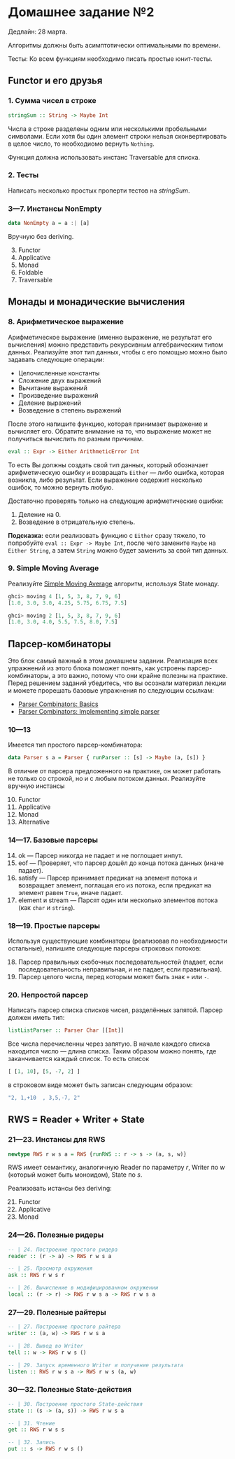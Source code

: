 # Домашнее задание №2

Дедлайн: 28 марта.

Алгоритмы должны быть асимптотически оптимальными по времени.

Тесты: Ко всем функциям необходимо писать простые юнит-тесты.

## Functor и его друзья

### 1. Сумма чисел в строке

```hs
stringSum :: String -> Maybe Int
```

Числа в строке разделены одним или несколькими пробельными символами. Если хотя бы один элемент строки нельзя сконвертировать в целое число, то необходиомо вернуть `Nothing`.

Функция должна использовать инстанс Traversable для списка.

### 2. Тесты

Написать несколько простых проперти тестов на _stringSum_.

### 3—7. Инстансы NonEmpty

```hs
data NonEmpty a = a :| [a]
```

Вручную без deriving.

3. Functor
4. Applicative
5. Monad
6. Foldable
7. Traversable

## Монады и монадические вычисления

### 8. Арифметическое выражение

Арифметическое выражение (именно выражение, не результат его вычисления) можно представить рекурсивным алгебраическим типом данных. Реализуйте этот тип данных, чтобы с его помощью можно было задавать следующие операции:

* Целочисленные константы
* Сложение двух выражений
* Вычитание выражений
* Произведение выражений
* Деление выражений
* Возведение в степень выражений

После этого напишите функцию, которая принимает выражение и вычисляет его. Обратите внимание на то, что выражение может не получиться вычислить по разным причинам.

```hs
eval :: Expr -> Either ArithmeticError Int
```

То есть Вы должны создать свой тип данных, который обозначает арифметическую ошибку и возвращать `Either` — либо ошибка, которая возникла, либо результат. Если выражение содержит несколько ошибок, то можно вернуть любую.

Достаточно проверять только на следующие арифметические ошибки:

1. Деление на 0.
2. Возведение в отрицательную степень.

**Подсказка:** если реализовать функцию с `Either` сразу тяжело, то попробуйте `eval :: Expr -> Maybe Int`, после чего замените `Maybe` на `Either String`, а затем `String` можно будет заменить за свой тип данных.

### 9. Simple Moving Average

Реализуйте [Simple Moving Average](https://en.wikipedia.org/wiki/Moving_average) алгоритм, используя State монаду.

```hs
ghci> moving 4 [1, 5, 3, 8, 7, 9, 6]
[1.0, 3.0, 3.0, 4.25, 5.75, 6.75, 7.5]

ghci> moving 2 [1, 5, 3, 8, 7, 9, 6]
[1.0, 3.0, 4.0, 5.5, 7.5, 8.0, 7.5]
```

## Парсер-комбинаторы

Это блок самый важный в этом домашнем задании. Реализация всех упражнений из этого блока поможет понять, как устроены парсер-комбинаторы, а это важно, потому что они крайне полезны на практике. Перед решением заданий убедитесь, что вы осознали материал лекции и можете прорешать базовые упражнения по следующим ссылкам:

* [Parser Combinators: Basics](http://www.seas.upenn.edu/~cis194/spring13/hw/10-applicative.pdf)
* [Parser Combinators: Implementing simple parser](http://www.seas.upenn.edu/~cis194/spring13/hw/11-applicative2.pdf)

### 10—13

Имеется тип простого парсер-комбинатора:

```hs
data Parser s a = Parser { runParser :: [s] -> Maybe (a, [s]) }
```

В отличие от парсера предложенного на практике, он может работать не только со строкой, но и с любым потоком данных. Реализуйте вручную инстансы

10. Functor
11. Applicative
12. Monad
13. Alternative

### 14—17. Базовые парсеры

14. ok — Парсер никогда не падает и не поглощает инпут.
15. eof — Проверяет, что парсер дошёл до конца потока данных (иначе падает).
16. satisfy — Парсер принимает предикат на элемент потока и возвращает элемент, поглащая его из потока, если предикат на элемент равен `True`, иначе падает.
17. element и stream — Парсят один или несколько элементов потока (как `char` и `string`).

### 18—19. Простые парсеры

Используя существующие комбинаторы (реализовав по необходимости остальные), напишите следующие парсеры строковых потоков:

18. Парсер правильных скобочных последовательностей (падает, если последовательность неправильная, и не падает, если правильная).
19. Парсер целого числа, перед которым может быть знак `+` или `-`.

### 20. Непростой парсер

Написать парсер списка списков чисел, разделённых запятой. Парсер должен иметь тип:

```hs
listListParser :: Parser Char [[Int]]
```

Все числа перечисленны через запятую. В начале каждого списка находится число — длина списка. Таким образом можно понять, где заканчивается каждый список. То есть список

```hs
[ [1, 10], [5, -7, 2] ]
```

в строковом виде может быть записан следующим образом:

```hs
"2, 1,+10  , 3,5,-7, 2"
```

## RWS = Reader + Writer + State

### 21—23. Инстансы для RWS

```hs
newtype RWS r w s a = RWS {runRWS :: r -> s -> (a, s, w)}
```

RWS имеет семантику, аналогичную Reader по параметру _r_, Writer по _w_ (который может быть моноидом), State по _s_.

Реализовать истансы без deriving:

21. Functor
22. Applicative
23. Monad

### 24—26. Полезные ридеры

```hs
-- | 24. Построение простого ридера
reader :: (r -> a) -> RWS r w s a

-- | 25. Просмотр окружения
ask :: RWS r w s r

-- | 26. Вычисление в модифицированном окружении
local :: (r -> r) -> RWS r w s a -> RWS r w s a
```

### 27—29. Полезные райтеры

```hs
-- | 27. Построение простого райтера
writer :: (a, w) -> RWS r w s a

-- | 28. Вывод во Writer
tell :: w -> RWS r w s ()

-- | 29. Запуск временного Writer и получение результата
listen :: RWS r w s a -> RWS r w s (a, w)
```

### 30—32. Полезные State-действия

```hs
-- | 30. Построение простого State-действия
state :: (s -> (a, s)) -> RWS r w s a

-- | 31. Чтение
get :: RWS r w s s

-- | 32. Запись
put :: s -> RWS r w s ()
```

<!--
## Стрелки

Реализовать категорию стрелок, позволяющих хранить информацию о прошлом и неявно работающих со временем (с временной дельтой как с `Double`), и инстансы `Category`, `Arrow`. Определение стрелок вы найдёте в модуле `Control.Arrow` в `base`. Поизучайте первый слитый вариант задания.

### 10

```hs
data SignalFunction a b = _
```

### 11

```hs
instance Category SignalFunction
```

### 12

```hs
instance Arrow SignalFunction
```

### 13. Интегрирование

Реализовать стрелку, интегрирующую ломаную с узлами $(t_i, x_i)$.

```hs
integral :: SignalFunction Double Double
integral = _
```

### 14. Реализовать схему

Используя расширение -XArrows и arrow-нотацию

```
     +=========+
---- |   * 2   | ---
     +=========+    \   +=========+        +==========+
                     -- |    +    | ------ | integral | -----
     +=========+    /   +=========+ \      +==========+
---- |   * 3   | ---                 ------------------------
     +=========+
```

Эта схема принимает `(x, y)`, а возвращает `(I, 2x + 3y)`, где `I` - накопленная сумма под графиком ломанной.  Все вычисления должны проходить в стрелках (не должно быть let-присваиваний и  функций справа от -<)

```hs
someFunction :: SignalFunction (Double, Double) (Double, Double)
someFunction = _
```

2.4 Написать функцию, запускающую схему на списке входных данных и временных дельт.

```hs
runSignalFunction someFunction (0, 0) [ ((1, 2), 0.1)
                                      , ((3, 4), 0.2)
                                      , ((5, 6), 0.3) ] =
                                      [ (0.4, 8)
                                      , (3, 18)
                                      , (9.9, 28) ]
```

Аргументы - стрелка, значение в момент времени 0, список входных данных, сопровождаемых временной дельтой.
```hs
runSignalFunction :: SignalFunction a b -> a -> [(a, Double)] -> [b]
runSignalFunction sf atZero inputs = outputs
  where
  outputs = _
```
-->

<!--
#### №3* Задачи на Concurrency (дополнительная задача, дающая +2.5 балла поверх основной оценки)

Используя библиотеку STM, и модули Control.Concurrent, Control.Exception из base
решить задачу "Обедающих философов".

У нас есть 5 философов, предоставляемые отдельными потоками, и 5 вилок между ними, которые философы могут брать в руки и отпускать. Каждый философов может размышлять или обедать, его желания переключаются отправкой сигнала в поток. Если философ хочет есть и рядом с ним есть две свободные вилки, он берёт их в руки и ест. Необходимо добиться, чтобы философы не блокировали другу друга.

Пример блокировки:
1. Первый философ ест.
2. Второй философ проголодался, но рядом всего одна свободная вилка. Он берёт её в руки, но не может начать есть пока другая занята.
3. Третий философ проголодался, но второй сам не ест и ему не даёт.

Пример dead-lock'а:
1. Каждый философ берёт вилку, а потом ещё одну вилку. Из-за несогласованности
получилось, что каждый философ оказался с одной вилкой в руках и никто не может начать есть.

3.1.* Написать необходимые типы. Состояние храним с помощью монады STM.

```hs
data Fork = ForkAcquired | ForkReleased
data Forks -- = ?
```

Сигнал переключающий философа
```hs
data PhilosopherSignal = Hungry | Full
Instance Show PhilosopherSignal
instance Exception PhilosopherSignal
```

Любая специфичная для конкретного философа информация.
```hs
data PhilosopherState = ?
```

3.2.* Написать базовый функционал.

```hs
-- Отправляем сигналы
makeHungry :: ThreadId -> IO ()
makeHungry = _

makeFull :: ThreadId -> IO ()
makeFull = _
```

Поток, имитирующий философа. Первый аргумент - часть общего состояния. Философ должен обрабатывать исключения типа PhilosopherSignal и переключать своё поведение.
```hs
philosopher :: PhilosopherState -> IO ()
philosopher = _
```

Функция возвращающая ссылки на потоки.
```hs
makePhilosophers :: IO [ThreadId]
makePhilosophers = _
```
-->

<!--
#### №4 Задача на continuation passing style

Рассмотрим тип `MyCont r a`, параметризованный типами `r` и `a`. Данный тип - обертка над типов функции `(a -> r) -> r`. Что в функциональном программировании еще часто называется монадой `Cont`, предназначенной для так называемых функций с продолжением.

```hs
newtype MyCont r a
  = MyCont { runCont :: (a -> r) -> r }
```

Функция с продолжением - это функция, которая хранит текущее состояние программы для дальнейшей его передачи следующему шагу вычисления. В Haskell продолжение - это функция  `a -> r`,  преобразование текущего значения в значение типа `r`.

Рассмотрим примеры обычных функций:
```hs
square :: Int -> Int
square x = x*x

incr :: Int -> Int
incr x = x+1

func :: Int -> Int
func x = square (incr x)
```

А теперь в стиле продолжений:
```hs
squareCps :: Int -> (Int -> r) -> r
squareCps x f = f (x*x)

incrCps :: Int -> (Int -> r) -> r
incrCps x f = f (x+1)

funcCps :: Int -> (Int -> r) -> r
funcCps x f = incrCps x $ \inc ->
               squareCps inc $ \sq ->
               f sq
```
В первых двух функциях продолжение применяется к результату возведения в квадрат и к результату прибавления единицы соответственно. Третья функция - это реализованная через cps композиция cps-квадрата и cps-инкремента. По факту, этот пример показывает, как компоновать cps-функции. При реализации инстанса монады для `MyCont` вы увидите, что функцию, аналогичную `funcCps`, достаточно легко реализовать с использованием do-нотации. Нетрудно также заметить, что функции `squareCps`, `incrCps` и `funcCps` дают в частном случае функции `square`, `incr`, и `func`, если в качестве продолжений передать функцию `id`, которая возвращает аргумент, ничего с ним не делая.

Более подробное объяснение функций с продолжением смотрите в этом блог-посте:
http://www.haskellforall.com/2012/12/the-continuation-monad.html


4.1 Реализовать инстанс функтора для типа MyCont r
```hs
instance Functor (MyCont r) where
```

4.2 Реализовать инстанс аппликатива для типа MyCont r

```hs
instance Applicative (MyCont r) where
```

4.3 Реализовать инстанс монады для типа MyCont r

```hs
instance Monad (MyCont r) where
```

4.4.* Реализовать функцию `callCC`, имеющую следующую сигнатуру, проверить её на функции squareCC ниже (дополнительный пункт задания, +1 балл поверх основной оценки за работу):
```hs
callCC :: ((a -> MyCont r b) -> MyCont r a) -> MyCont r a
callCC = undefined
```
Функция `callCC` довольно часто используется для быстрого обрыва вычислений.
Например:
```
squareCC :: Int -> MyCont r String
squareCC n = callCC $ \exit -> do
  let fac = product [1..n]
  when (n > 10) $ exit “too much, mate”
  return $ show fac
```
Несколько тест-кейсов для проверки функции `callCC`
```hs
runCont (squareCC 5) == “120”
runCont (squareCC 15) == “too much, mate”
```
-->

<!--
## Трасформеры монад

Реализовать инстанс `MonadTrans` для следующих типов

5.1. `MaybeT`

```hs
newtype MaybeT m a
  = MaybeT { runMaybeT :: m (Maybe a) }

instance MonadTrans MaybeT where
```

5.2. ContT

```hs
newtype ContT r m a
  = ContT { runContT :: (a -> m r) -> m r }

instance MonadTrans (ContT r) where
```

5.3. StateT

```hs
newtype StateT s m a
  = StateT { runStateT :: s -> m (a, s) }

instance MonadTrans (StateT s) where
```
-->
